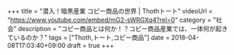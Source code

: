 +++
title =  "潜入！暗黒産業 コピー商品の世界 | Thothトート"
videoUrl = "https://www.youtube.com/embed/mG2-sWRGXq4?rel=0"
category = "社会"
description = "コピー商品とは何か！？コピー商品産業では、一体何が起きているのか？"
tags = ["Thoth,トート,コピー商品"]
date = 2018-04-08T17:03:40+09:00
draft = true
+++

